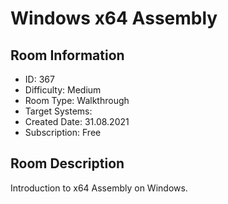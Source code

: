 ﻿# Windows x64 Assembly

## Room Information
- ID: 367
- Difficulty: Medium
- Room Type: Walkthrough
- Target Systems: 
- Created Date: 31.08.2021
- Subscription: Free

## Room Description
Introduction to x64 Assembly on Windows.
